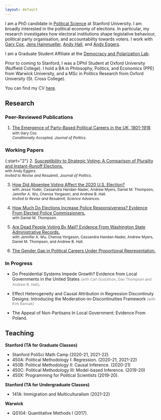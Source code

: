 ```yaml
---
layout: default
---
```


I am a PhD candidate in [Political Science](https://politicalscience.stanford.edu/academics/graduate-program) at Stanford University. I am broadly interested in the political economy of elections. In particular, my research investigates how electoral institutions shape legislative behaviour, political party organisation, and accountability towards voters. I work with [Gary Cox](https://gwcox.sites.stanford.edu/), [Jens Hainmueller](https://web.stanford.edu/~jhain/), [Andy Hall](andrewbenjaminhall.com), and [Andy Eggers](http://andy.egge.rs).

I am a Graduate Student Affiliate at the [Democracy and Polarization Lab](https://stanforddpl.org/).

Prior to coming to Stanford, I was a DPhil Student at Oxford University (Nuffield College). I hold a BA in Philosophy, Politics, and Economics (PPE) from Warwick University, and a MSc in Politics Research from Oxford University (St. Cross College).

You can find my CV [here](./files/CV.pdf).

## Research

### Peer-Reviewed Publications

1. [The Emergence of Party-Based Political Careers in the UK, 1801-1918](https://tobiasnowacki.github.io/files/careers.pdf)  <br />
    <span style="font-size:12px"> with Gary Cox. <br />
    *Conditionally Accepted, Journal of Politics*. </span>

### Working Papers

{:start="2"}
2. [Susceptibility to Strategic Voting: A Comparison of Plurality and Instant-Runoff Elections.](https://www.dropbox.com/s/2komhumusf8yfr2/strategic_voting_in_AV_v29.pdf?dl=0) <br/>
    <span style="font-size:12px"> with Andy Eggers. <br />
    *Invited to Revise and Resubmit, Journal of Politics*. </span>

3. [How Did Absentee Voting Affect the 2020 U.S. Election?](https://siepr.stanford.edu/sites/default/files/publications/21-011.pdf) <br/>
    <span style="font-size:12px"> with Jesse Yoder, Cassandra Handan-Nader, Andrew Myers, Daniel M. Thompson, Jennifer A. Wu, Chenoa Yorgason, and Andrew B. Hall. <br /> 
    *Invited to Revise and Resubmit, Science Advances*. </span>

4. [How Much Do Elections Increase Police Responsiveness? Evidence From Elected Police Commissioners.](https://dthompson.scholar.ss.ucla.edu/wp-content/uploads/sites/19/2021/02/Nowacki_Thompson_Commissioners.pdf) <br/>
    <span style="font-size:12px"> with Daniel M. Thompson. <br /> </span>

5. [Are Dead People Voting By Mail? Evidence From Washington State Administrative Records.](http://stanford.edu/~yoderj/Wu_et_al_Dead_Voting.pdf) <br/>
    <span style="font-size:12px"> with Jennifer A. Wu, Chenoa Yorgason, Cassandra Handan-Nader, Andrew Myers, Daniel M. Thompson, and Andrew B. Hall. </span>

6. [The Gender Gap in Political Careers Under Proportional Representation.](https://tobiasnowacki.github.io/files/gendergap.pdf)

### In Progress

* Do Presidential Systems Impede Growth? Evidence from Local Governments in the United States <span style="color:grey; font-size :12px">(with Carl Gustafson, Dan Thompson and Andrew B. Hall)</span>.

* Effect Heterogeneity and Causal Attribution in Regression Discontinuty Designs: Introducing the Moderation-in-Discontinuities Framework <span style="color:grey; font-size:12px">(with Kirk Bansak)</span>

* The Appeal of Non-Partisans In Local Government: Evidence From Poland.

## Teaching

<!-- [Teaching Materials](another-page.md) -->

**Stanford (TA for Graduate Classes)**

* Stanford PoliSci Math Camp (2020-21, 2021-22).
* 450A: Political Methodology I: Regression. (2020-21, 2021-22)
* 450B: Political Methodology II: Causal Inference. (2020-21)
* 450C: Political Methodology III: Model-based Inference. (2019-20)
* 450X: Programming for Political Scientists (2019-20).

**Stanford (TA for Undergraduate Classes)**

* 141A: Immigration and Multiculturalism (2021-22)

**Warwick**

* QS104: Quantitative Methods I (2017).
